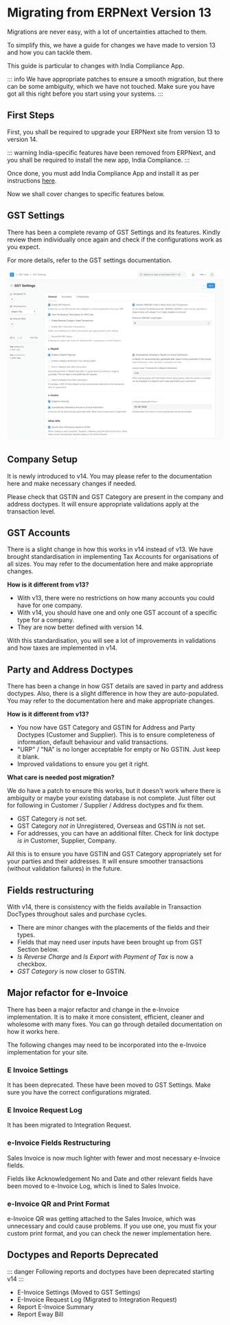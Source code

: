 # Migrating from ERPNext Version 13

Migrations are never easy, with a lot of uncertainties attached to them.

To simplify this, we have a guide for changes we have made to version 13 and how you can tackle them.

This guide is particular to changes with India Compliance App.

::: info
We have appropriate patches to ensure a smooth migration, but there can be some ambiguity, which we have not touched. Make sure you have got all this right before you start using your systems.
:::

## First Steps

First, you shall be required to upgrade your ERPNext site from version 13 to version 14.

::: warning
India-specific features have been removed from ERPNext, and you shall be required to install the new app, India Compliance.
:::

Once done, you must add India Compliance App and install it as per instructions [here](../getting-started/installation#self-hosted).

Now we shall cover changes to specific features below.

## GST Settings

There has been a complete revamp of GST Settings and its features. Kindly review them individually once again and check if the configurations work as you expect.

For more details, refer to the GST settings documentation.

![gst-settings](./assets/gst_settings.png)

## Company Setup

It is newly introduced to v14. You may please refer to the documentation here and make necessary changes if needed.

Please check that GSTIN and GST Category are present in the company and address doctypes. It will ensure appropriate validations apply at the transaction level.

## GST Accounts

There is a slight change in how this works in v14 instead of v13. We have brought standardisation in implementing Tax Accounts for organisations of all sizes. You may refer to the documentation here and make appropriate changes.

**How is it different from v13?**

- With v13, there were no restrictions on how many accounts you could have for one company.
- With v14, you should have one and only one GST account of a specific type for a company.
- They are now better defined with version 14.

With this standardisation, you will see a lot of improvements in validations and how taxes are implemented in v14.

## Party and Address Doctypes

There has been a change in how GST details are saved in party and address doctypes. Also, there is a slight difference in how they are auto-populated. You may refer to the documentation here and make appropriate changes.

**How is it different from v13?**

- You now have GST Category and GSTIN for Address and Party Doctypes (Customer and Supplier). This is to ensure completeness of information, default behaviour and valid transactions.
- "URP" / "NA" is no longer acceptable for empty or No GSTIN. Just keep it blank.
- Improved validations to ensure you get it right.

**What care is needed post migration?**

We do have a patch to ensure this works, but it doesn't work where there is ambiguity or maybe your existing database is not complete.
Just filter out for following in Customer / Supplier / Address doctypes and fix them.

- GST Category *is* not set.
- GST Category *not in* Unregistered, Overseas and GSTIN *is* not set.
- For addresses, you can have an additional filter. Check for link doctype *is in* Customer, Supplier, Company.

All this is to ensure you have GSTIN and GST Category appropriately set for your parties and their addresses. It will ensure smoother transactions (without validation failures) in the future.

## Fields restructuring

With v14, there is consistency with the fields available in Transaction DocTypes throughout sales and purchase cycles.

- There are minor changes with the placements of the fields and their types.
- Fields that may need user inputs have been brought up from GST Section below.
- *Is Reverse Charge* and *Is Export with Payment of Tax* is now a checkbox.
- *GST Category* is now closer to GSTIN.

## Major refactor for e-Invoice

There has been a major refactor and change in the e-Invoice implementation. It is to make it more consistent, efficient, cleaner and wholesome with many fixes. You can go through detailed documentation on how it works here.

The following changes may need to be incorporated into the e-Invoice implementation for your site.

### E Invoice Settings

It has been deprecated. These have been moved to GST Settings. Make sure you have the correct configurations migrated.

### E Invoice Request Log

It has been migrated to Integration Request.

### e-Invoice Fields Restructuring

Sales Invoice is now much lighter with fewer and most necessary e-Invoice fields.

Fields like Acknowledgement No and Date and other relevant fields have been moved to e-Invoice Log, which is lined to Sales Invoice.

### e-Invoice QR and Print Format

e-Invoice QR was getting attached to the Sales Invoice, which was unnecessary and could cause problems. If you use one, you must fix your custom print format, and you can check the newer implementation here.

## Doctypes and Reports Deprecated

::: danger
Following reports and doctypes have been deprecated starting v14
:::

- E-Invoice Settings (Moved to GST Settings)
- E-Invoice Request Log (Migrated to Integration Request)
- Report E-Invoice Summary
- Report Eway Bill
